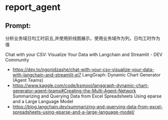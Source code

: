 # report_agent


## Prompt:

分析业务域日均工时前五,并使用折线图展示，使用业务域作为列，日均工时作为值


Chat with your CSV: Visualize Your Data with Langchain and Streamlit - DEV Community
- https://dev.to/ngonidzashe/chat-with-your-csv-visualize-your-data-with-langchain-and-streamlit-ej7
LangGraph: Dynamic Chart Generator (Agent Teams)
- https://www.kaggle.com/code/ksmooi/langgraph-dynamic-chart-generator-agent-teams#Creating-the-Multi-Agent-Network
Summarizing and Querying Data from Excel Spreadsheets Using eparse and a Large Language Model
- https://blog.langchain.dev/summarizing-and-querying-data-from-excel-spreadsheets-using-eparse-and-a-large-language-model/
